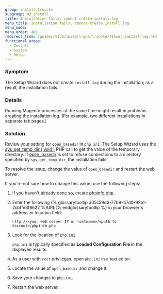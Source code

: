 ```yaml
---
group: install_trouble
subgroup: 03_install
title: Installation fails; cannot create install.log
menu_title: Installation fails; cannot create install.log
menu_node:
menu_order: 400
redirect_from: /guides/v1.0/install-gde/trouble/tshoot_install-log.html
functional_areas:
  - Install
  - System
  - Setup
---
```


### Symptom

The Setup Wizard does not create `install.log` during the installation; as a result, the installation fails.

### Details

Running Magento processes at the same time might result in problems creating the installation log. (For example, two different installations in separate tab pages.)

### Solution

Review your setting for `open_basedir` in `php.ini`. The Setup Wizard uses the <a href="http://php.net/manual/en/function.sys-get-temp-dir.php" target="_blank">sys_get_temp_dir ( void )</a> PHP call to get the value of the temporary directory. If <a href="http://php.net/manual/en/ini.core.php#ini.open-basedir" target="_blank">open_basedir</a> is set to refuse connections to a directory specified by `sys_get_temp_dir`, the installation fails.

To resolve the issue, change the value of `open_basedir` and restart the web server.

If you're not sure how to change this value, use the following steps:

1.	If you haven't already done so, create <a href="{{ page.baseurl }}/install-gde/prereq/optional.html#install-optional-phpinfo">phpinfo.php</a>.
2.	Enter the following {% glossarytooltip a05c59d3-77b9-47d0-92a1-2cbffe3f8622 %}URL{% endglossarytooltip %} in your browser's address or location field:

	<code>http://&lt;your web server IP or hostname>/&lt;path to docroot>/phpinfo.php</code>

3.	Look for the location of `php.ini`.

	`php.ini` is typically specified as **Loaded Configuration File** in the displayed results.

4.	As a user with <code>root</code> privileges, open `php.ini` in a text editor.
5.	Locate the value of `open_basedir` and change it.
6.	Save your changes to `php.ini`.
7.	Restart the web server.

